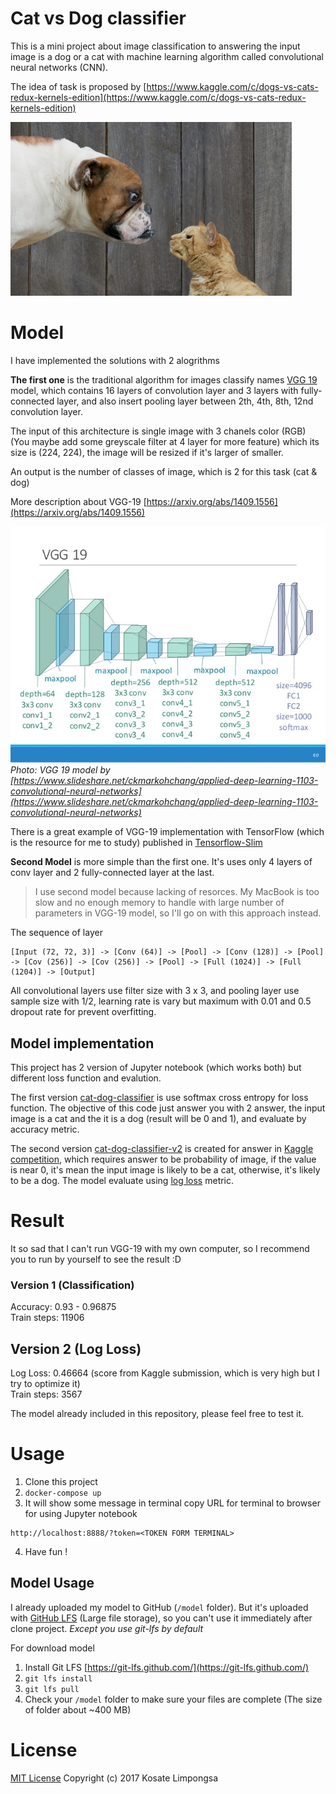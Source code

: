 # Cat vs Dog classifier

This is a mini project about image classification to answering the input image is a dog or a cat with machine learning algorithm called convolutional neural networks (CNN).

The idea of task is proposed by [https://www.kaggle.com/c/dogs-vs-cats-redux-kernels-edition](https://www.kaggle.com/c/dogs-vs-cats-redux-kernels-edition)

![catdog](images/woof_meow.jpg)

# Model

I have implemented the solutions with 2 alogrithms

**The first one** is the traditional algorithm for images classify names [VGG 19](https://arxiv.org/abs/1409.1556) model, which contains 16 layers of convolution layer and 3 layers with fully-connected layer, and also insert pooling layer between 2th, 4th, 8th, 12nd convolution layer.

The input of this architecture is single image with 3 chanels color (RGB) (You maybe add some greyscale filter at 4 layer for more feature) which its size is (224, 224), the image will be resized if it's larger of smaller.

An output is the number of classes of image, which is 2 for this task (cat & dog)

More description about VGG-19 [https://arxiv.org/abs/1409.1556](https://arxiv.org/abs/1409.1556)

![vgg-19-model](images/vgg-19-preview.jpg)
_Photo: VGG 19 model by [https://www.slideshare.net/ckmarkohchang/applied-deep-learning-1103-convolutional-neural-networks](https://www.slideshare.net/ckmarkohchang/applied-deep-learning-1103-convolutional-neural-networks)_

There is a great example of VGG-19 implementation with TensorFlow (which is the resource for me to study) published in [Tensorflow-Slim](https://github.com/tensorflow/tensorflow/tree/master/tensorflow/contrib/slim)

**Second Model** is more simple than the first one. It's uses only 4 layers of conv layer and 2 fully-connected layer at the last.

> I use second model because lacking of resorces. My MacBook is too slow and no enough memory to handle with large number of parameters in VGG-19 model, so I'll go on with this approach instead.

The sequence of layer
```
[Input (72, 72, 3)] -> [Conv (64)] -> [Pool] -> [Conv (128)] -> [Pool] -> [Cov (256)] -> [Cov (256)] -> [Pool] -> [Full (1024)] -> [Full (1204)] -> [Output]
```

All convolutional layers use filter size with 3 x 3, and pooling layer use sample size with 1/2, learning rate is vary but maximum with 0.01 and 0.5 dropout rate for prevent overfitting.

## Model implementation

This project has 2 version of Jupyter notebook (which works both) but different loss function and evalution.

The first version [cat-dog-classifier](src/cat-dog-classifier.ipynb) is use softmax cross entropy for loss function. The objective of this code just answer you with 2 answer, the input image is a cat and the it is a dog (result will be 0 and 1), and evaluate by accuracy metric.

The second version [cat-dog-classifier-v2](src/cat-dog-classifier-v2.ipynb) is created for answer in [Kaggle competition](https://www.kaggle.com/c/dogs-vs-cats-redux-kernels-edition), which requires answer to be probability of image, if the value is near 0, it's mean the input image is likely to be a cat, otherwise, it's likely to be a dog. The model evaluate using [log loss](https://www.kaggle.com/wiki/LogLoss) metric.

# Result

It so sad that I can't run VGG-19 with my own computer, so I recommend you to run by yourself to see the result :D

### Version 1 (Classification)

Accuracy: 0.93 - 0.96875<br>
Train steps: 11906

## Version 2 (Log Loss)

Log Loss: 0.46664 (score from Kaggle submission, which is very high but I try to optimize it)<br>
Train steps: 3567

The model already included in this repository, please feel free to test it.

# Usage

1. Clone this project
2. `docker-compose up`
3. It will show some message in terminal copy URL for terminal to browser for using Jupyter notebook
```
http://localhost:8888/?token=<TOKEN FORM TERMINAL>
```
4. Have fun !

## Model Usage

I already uploaded my model to GitHub (`/model` folder). But it's uploaded with [GitHub LFS](https://git-lfs.github.com/) (Large file storage), so you can't use it immediately after clone project. _Except you use git-lfs by default_

For download model

1. Install Git LFS [https://git-lfs.github.com/](https://git-lfs.github.com/)
2. `git lfs install`
3. `git lfs pull`
4. Check your `/model` folder to make sure your files are complete (The size of folder about ~400 MB)

# License

[MIT License](LICENSE) Copyright (c) 2017 Kosate Limpongsa